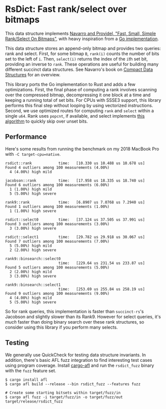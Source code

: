 # RsDict: Fast rank/select over bitmaps
This data structure implements [Navarro and Providel, "Fast, Small, Simple
Rank/Select On Bitmaps"](https://users.dcc.uchile.cl/~gnavarro/ps/sea12.1.pdf),
with heavy inspiration from a [Go implementation](https://github.com/hillbig/rsdic).

This data structure stores an append-only bitmap and provides two queries: rank and select.  First,
for some bitmap `B`, `rank(i)` counts the number of bits set to the left of `i`.  Then, `select(i)`
returns the index of the `i`th set bit, providing an inverse to `rank`.  These operations are useful
for building many different succinct data structures.  See Navarro's book on [Compact Data Structures](https://www.cambridge.org/core/books/compact-data-structures/68A5983E6F1176181291E235D0B7EB44) for an overview.

This library ports the Go implementation to Rust and adds a few optimizations.  First, the final phase
of computing a rank involves scanning over the compressed bitmap, decompressing it one block at a time
and keeping a running total of set bits.  For CPUs with SSSE3 support, this library performs this final
step without looping by using vectorized instructions.  Second, we use optimized routes for computing
`rank` and `select` within a single `u64`.  Rank uses `popcnt`, if available, and select implements
[this algorithm](https://lemire.me/blog/2018/02/21/iterating-over-set-bits-quickly/) to quickly skip over
unset bits.

## Performance
Here's some results from running the benchmark on my 2018 MacBook Pro with `-C target-cpu=native`.
```
rsdict::rank            time:   [10.330 us 10.488 us 10.678 us]                          
Found 4 outliers among 100 measurements (4.00%)
  4 (4.00%) high mild

jacobson::rank          time:   [17.958 us 18.335 us 18.740 us]                            
Found 6 outliers among 100 measurements (6.00%)
  1 (1.00%) high mild
  5 (5.00%) high severe

rank9::rank             time:   [6.8907 us 7.0768 us 7.2940 us]                         
Found 1 outliers among 100 measurements (1.00%)
  1 (1.00%) high severe

rsdict::select0         time:   [37.124 us 37.505 us 37.991 us]                             
Found 3 outliers among 100 measurements (3.00%)
  3 (3.00%) high severe

rsdict::select1         time:   [29.782 us 29.918 us 30.067 us]                             
Found 7 outliers among 100 measurements (7.00%)
  5 (5.00%) high mild
  2 (2.00%) high severe

rank9::binsearch::select0                                                                            
                        time:   [229.64 us 231.54 us 233.87 us]
Found 5 outliers among 100 measurements (5.00%)
  2 (2.00%) high mild
  3 (3.00%) high severe

rank9::binsearch::select1                                                                            
                        time:   [253.69 us 255.84 us 258.19 us]
Found 9 outliers among 100 measurements (9.00%)
  4 (4.00%) high mild
  5 (5.00%) high severe
```
So for rank queries, this implementation is faster than `succinct-rs`'s Jacobson and slightly slower
than its Rank9.  However for select queries, it's *much* faster than doing binary search over these 
rank structures, so consider using this library if you perform many selects.

## Testing
We generally use QuickCheck for testing data structure invariants.  In addition, there's basic AFL fuzz integration
to find interesting test cases using program coverage.  Install [cargo-afl](https://github.com/rust-fuzz/afl.rs) 
and run the `rsdict_fuzz` binary with the `fuzz` feature set.
```
$ cargo install afl
$ cargo afl build --release --bin rsdict_fuzz --features fuzz

# Create some starting bitsets within target/fuzz/in
$ cargo afl fuzz -i target/fuzz/in -o target/fuzz/out target/release/rsdict_fuzz
```
